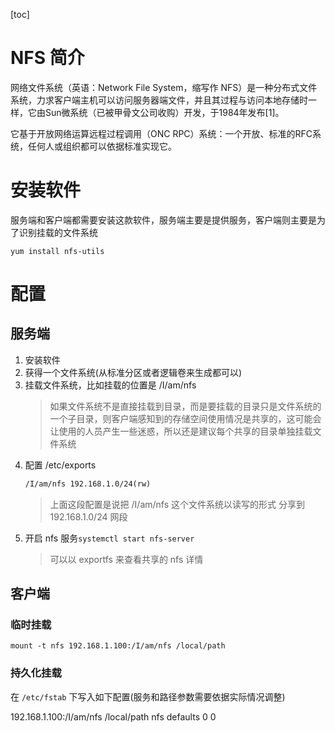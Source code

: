 [toc]

# NFS 简介
网络文件系统（英语：Network File System，缩写作 NFS）是一种分布式文件系统，力求客户端主机可以访问服务器端文件，并且其过程与访问本地存储时一样，它由Sun微系统（已被甲骨文公司收购）开发，于1984年发布[1]。

它基于开放网络运算远程过程调用（ONC RPC）系统：一个开放、标准的RFC系统，任何人或组织都可以依据标准实现它。

# 安装软件
服务端和客户端都需要安装这款软件，服务端主要是提供服务，客户端则主要是为了识别挂载的文件系统

`yum install nfs-utils`

# 配置
## 服务端
1. 安装软件
2. 获得一个文件系统(从标准分区或者逻辑卷来生成都可以)
3. 挂载文件系统，比如挂载的位置是 /I/am/nfs
    > 如果文件系统不是直接挂载到目录，而是要挂载的目录只是文件系统的一个子目录，则客户端感知到的存储空间使用情况是共享的，这可能会让使用的人员产生一些迷惑，所以还是建议每个共享的目录单独挂载文件系统
4. 配置 /etc/exports
    ```txt
    /I/am/nfs 192.168.1.0/24(rw)
    ```
    > 上面这段配置是说把 /I/am/nfs 这个文件系统以读写的形式 分享到 192.168.1.0/24 网段
5. 开启 nfs 服务`systemctl start nfs-server`
    > 可以以 exportfs 来查看共享的 nfs 详情 


## 客户端
### 临时挂载

`mount -t nfs 192.168.1.100:/I/am/nfs /local/path`

### 持久化挂载
在 `/etc/fstab` 下写入如下配置(服务和路径参数需要依据实际情况调整)

192.168.1.100:/I/am/nfs  /local/path  nfs  defaults  0  0

